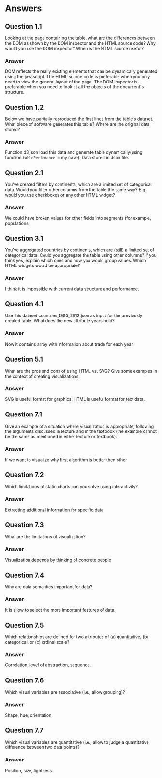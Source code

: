 Answers
========================

## Question 1.1
Looking at the page containing the table, what are the differences between the DOM as shown by the DOM inspector and the HTML source code? 
Why would you use the DOM inspector? When is the HTML source useful?
###  Answer
DOM reflects the really existing elements that can be dynamically generated using the javascript.
The HTML source code is preferable when you only need to view the general layout of the page.
The DOM inspector is preferable when you need to look at all the objects of the document's structure.

## Question 1.2
Below we have partially reproduced the first lines from the table's dataset. 
What piece of software generates this table? Where are the original data stored?
### Answer
Function d3.json load this data and generate table dynamically(using function `tablePerfomance` in my case). 
Data stored in Json file.

## Question 2.1
You've created filters by continents, which are a limited set of categorical data.
Would you filter other columns from the table the same way? E.g. would you use checkboxes or any other HTML widget?
###  Answer
We could have broken values for other fields into segments (for example, populations)

## Question 3.1
You've aggregated countries by continents, which are (still) a limited set of categorical data.
Could you aggregate the table using other columns? 
If you think yes, explain which ones and how you would group values. Which HTML widgets would be appropriate?
###  Answer
I think  it is impossible with current data structure and performance.

## Question 4.1 
Use this dataset countries_1995_2012.json as input for the previously created table.
What does the new attribute years hold?
### Answer
Now it contains array with information about trade for each year

## Question 5.1 
What are the pros and cons of using HTML vs. SVG? 
Give some examples in the context of creating visualizations.
### Answer
SVG is useful format for graphics. HTML is useful format for text data.

## Question 7.1 
Give an example of a situation where visualization is appropriate, following the arguments discussed in lecture and in the textbook (the example cannot be the same as mentioned in either lecture or textbook).
### Answer
If we want to visualize why first algorithm is better then other

## Question 7.2 
Which limitations of static charts can you solve using interactivity?
### Answer
Extracting additional information for specific data

## Question 7.3 
What are the limitations of visualization?
### Answer
Visualization depends by thinking of concrete people

## Question 7.4 
Why are data semantics important for data?
### Answer
It is allow to select the more important features of data.

## Question 7.5 
Which relationships are defined for two attributes of (a) quantitative, (b) categorical, or (c) ordinal scale?
### Answer
Correlation, level of abstraction, sequence.

## Question 7.6 
Which visual variables are associative (i.e., allow grouping)?
### Answer
Shape, hue, orientation

## Question 7.7 
Which visual variables are quantitative (i.e., allow to judge a quantitative difference between two data points)?
### Answer
Position, size, lightness


